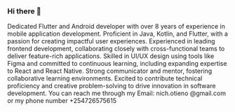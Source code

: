 ### Hi there 👋

Dedicated Flutter and Android developer with over 8 years of experience in mobile application development. Proficient in Java, Kotlin, and Flutter, with a passion for creating impactful user experiences. Experienced in leading frontend development, collaborating closely with cross-functional teams to deliver feature-rich applications. Skilled in UI/UX design using tools like Figma and committed to continuous learning, including expanding expertise to React and React Native. Strong communicator and mentor, fostering collaborative learning environments. Excited to contribute technical proficiency and creative problem-solving to drive innovation in software development.
You can reach me through my Email: nich.otieno @gmail.com or my phone number +254726575615
<!--
**Crucialjun/crucialjun** is a ✨ _special_ ✨ repository because its `README.md` (this file) appears on your GitHub profile.

Here are some ideas to get you started:

- 🔭 I’m currently working on ...
- 🌱 I’m currently learning ...
- 👯 I’m looking to collaborate on ...
- 🤔 I’m looking for help with ...
- 💬 Ask me about ...
- 📫 How to reach me: ...
- 😄 Pronouns: ...
- ⚡ Fun fact: ...
-->

